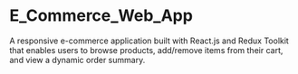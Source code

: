 # E_Commerce_Web_App
A responsive e-commerce application built with React.js and Redux Toolkit that enables users to browse products, add/remove items from their cart, and view a dynamic order summary.
